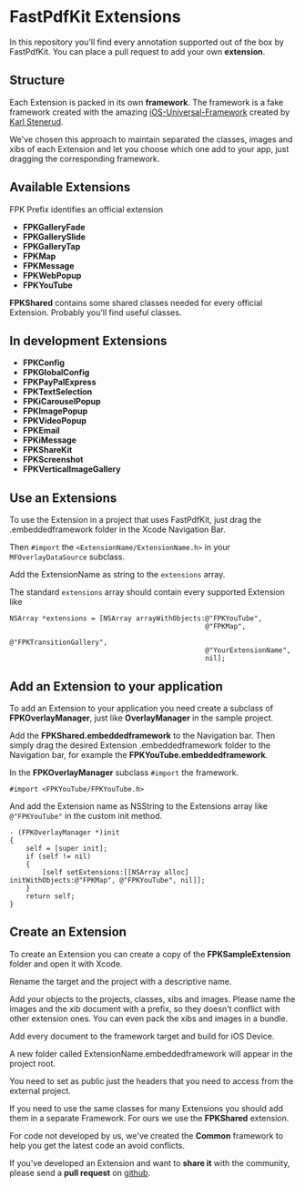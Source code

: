 # FastPdfKit Extensions

In this repository you'll find every annotation supported out of the box by FastPdfKit. You can place a pull request to add your own **extension**.

## Structure

Each Extension is packed in its own **framework**. The framework is a fake framework created with the amazing [iOS-Universal-Framework](https://github.com/kstenerud/iOS-Universal-Framework) created by [Karl Stenerud](https://github.com/kstenerud).

We've chosen this approach to maintain separated the classes, images and xibs of each Extension and let you choose which one add to your app, just dragging the corresponding framework.

## Available Extensions

FPK Prefix identifies an official extension

* **FPKGalleryFade**
* **FPKGallerySlide**
* **FPKGalleryTap**
* **FPKMap**
* **FPKMessage**
* **FPKWebPopup**
* **FPKYouTube**

**FPKShared** contains some shared classes needed for every official Extension. Probably you'll find useful classes.

## In development Extensions

* **FPKConfig**
* **FPKGlobalConfig**
* **FPKPayPalExpress**
* **FPKTextSelection**
* **FPKiCarouselPopup**
* **FPKImagePopup**
* **FPKVideoPopup**
* **FPKEmail**
* **FPKiMessage**
* **FPKShareKit**
* **FPKScreenshot**
* **FPKVerticalImageGallery**

## Use an Extensions

To use the Extension in a project that uses FastPdfKit, just drag the .embeddedframework folder in the Xcode Navigation Bar.

Then `#import` the `<ExtensionName/ExtensionName.h>` in your `MFOverlayDataSource` subclass.

Add the ExtensionName as string to the `extensions` array.

The standard `extensions` array should contain every supported Extension like 

    NSArray *extensions = [NSArray arrayWithObjects:@"FPKYouTube",
													@"FPKMap",
											 		@"FPKTransitionGallery", 
											 		@"YourExtensionName",
											 		nil];

											
## Add an Extension to your application

To add an Extension to your application you need create a subclass of **FPKOverlayManager**, just like **OverlayManager** in the sample project.

Add the **FPKShared.embeddedframework** to the Navigation bar.
Then simply drag the desired Extension .embeddedframework folder to the Navigation bar, for example the **FPKYouTube.embeddedframework**. 

In the **FPKOverlayManager** subclass `#import` the framework.

	#import <FPKYouTube/FPKYouTube.h>
	
And add the Extension name as NSString to the Extensions array like `@"FPKYouTube"` in the custom init method.

	- (FPKOverlayManager *)init
	{
		self = [super init];
		if (self != nil)
		{
			[self setExtensions:[[NSArray alloc] initWithObjects:@"FPKMap", @"FPKYouTube", nil]];
		}
		return self;
	}


## Create an Extension

To create an Extension you can create a copy of the **FPKSampleExtension** folder and open it with Xcode.

Rename the target and the project with a descriptive name.

Add your objects to the projects, classes, xibs and images. Please name the images and the xib document with a prefix, so they doesn't conflict with other extension ones. You can even pack the xibs and images in a bundle.

Add every document to the framework target and build for iOS Device.

A new folder called ExtensionName.embeddedframework will appear in the project root.

You need to set as public just the headers that you need to access from the external project.

If you need to use the same classes for many Extensions you should add them in a separate Framework. For ours we use the **FPKShared** extension.

For code not developed by us, we've created the **Common** framework to help you get the latest code an avoid conflicts.

If you've developed an Extension and want to **share it** with the community, please send a **pull request** on [github](http://git.io/fpke).